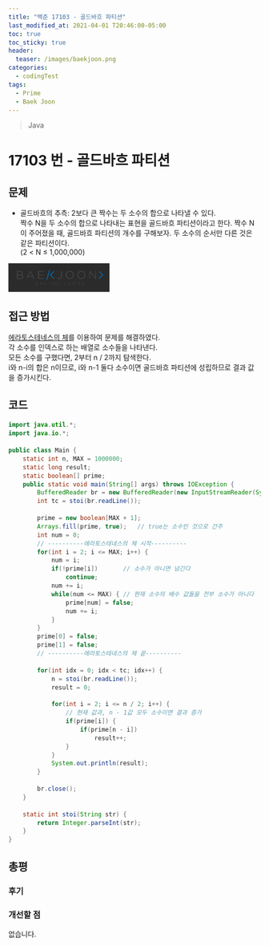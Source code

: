 ```yaml
---
title: "백준 17103 - 골드바흐 파티션"
last_modified_at: 2021-04-01 T20:46:00-05:00
toc: true
toc_sticky: true
header:
  teaser: /images/baekjoon.png
categories: 
  - codingTest
tags:
  - Prime
  - Baek Joon
---
```


> Java

17103 번 - 골드바흐 파티션
=============
 
## 문제

* 골드바흐의 추측: 2보다 큰 짝수는 두 소수의 합으로 나타낼 수 있다.     
짝수 N을 두 소수의 합으로 나타내는 표현을 골드바흐 파티션이라고 한다. 짝수 N이 주어졌을 때, 골드바흐 파티션의 개수를 구해보자. 두 소수의 순서만 다른 것은 같은 파티션이다.  
(2 < N ≤ 1,000,000)  

[<img src="/images/baekjoon.png" width="40%" height="40%">](https://www.acmicpc.net/problem/17103)  

## 접근 방법
[에라토스테네스의 체](https://ko.wikipedia.org/wiki/%EC%97%90%EB%9D%BC%ED%86%A0%EC%8A%A4%ED%85%8C%EB%84%A4%EC%8A%A4%EC%9D%98_%EC%B2%B4)를 이용하여 문제를 해결하였다.  
각 소수를 인덱스로 하는 배열로 소수들을 나타낸다.  
모든 소수를 구했다면, 2부터 n / 2까지 탐색한다.   
i와 n-i의 합은 n이므로, i와 n-1 둘다 소수이면 골드바흐 파티션에 성립하므로 결과 값을 증가시킨다.  

## 코드
```java
import java.util.*;
import java.io.*;

public class Main {
	static int n, MAX = 1000000;
	static long result;
	static boolean[] prime;
	public static void main(String[] args) throws IOException {
		BufferedReader br = new BufferedReader(new InputStreamReader(System.in));
    	int tc = stoi(br.readLine());
    	
    	prime = new boolean[MAX + 1];
    	Arrays.fill(prime, true); 	// true는 소수인 것으로 간주
    	int num = 0;
    	// ----------에라토스테네스의 체 시작----------
    	for(int i = 2; i <= MAX; i++) {
    		num = i;
    		if(!prime[i])		// 소수가 아니면 넘긴다
    			continue;
    		num += i;
    		while(num <= MAX) {	// 현재 소수의 배수 값들을 전부 소수가 아니다
    			prime[num] = false;
    			num += i;
    		}
    	}
    	prime[0] = false;
    	prime[1] = false;
    	// ----------에라토스테네스의 체 끝----------

    	for(int idx = 0; idx < tc; idx++) {
    		n = stoi(br.readLine());
    		result = 0;
    		
    		for(int i = 2; i <= n / 2; i++) {
    			// 현재 값과, n - 1값 모두 소수이면 결과 증가
    			if(prime[i]) {
	    			if(prime[n - i])
	    				result++;
    			}
    		}
    		System.out.println(result);
    	}
    	
    	br.close();
	}

	static int stoi(String str) {
    	return Integer.parseInt(str);
    }
}
```

## 총평
### 후기


### 개선할 점
없습니다.

<!-- ★
<img src="/images/codingTest/bj/문제번호.PNG" width="40%" height="40%">  

-->